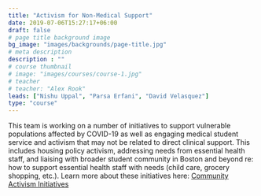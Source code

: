 ```yaml
---
title: "Activism for Non-Medical Support"
date: 2019-07-06T15:27:17+06:00
draft: false
# page title background image
bg_image: "images/backgrounds/page-title.jpg"
# meta description
description : ""
# course thumbnail
# image: "images/courses/course-1.jpg"
# teacher
# teacher: "Alex Rook"
leads: ["Nishu Uppal", "Parsa Erfani", "David Velasquez"]
type: "course"
---
```


This team is working on a number of initiatives to support vulnerable populations affected by COVID-19 as well as engaging medical student service and activism that may not be related to direct clinical support. This includes housing policy activism, addressing needs from essential health staff, and liaising with broader student community in Boston and beyond re: how to support essential health staff with needs (child care, grocery shopping, etc.). Learn more about these initiatives here: [Community Activism Initiatives](campaigns/community-activism)
